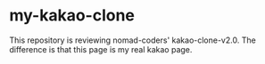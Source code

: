 # my-kakao-clone
This repository is reviewing nomad-coders' kakao-clone-v2.0.
The difference is that this page is my real kakao page.